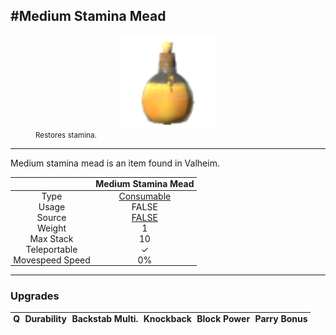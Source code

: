 <meta property="og:title" content="Medium Stamina Mead - MoreValheim" /><meta property="og:type" content="website" /><meta property="og:image" content="/assets/medium_stamina_mead.png" /><meta property="og:description" content="Medium Stamina Mead is an item found in Valheim." /><meta name="theme-color" content="#546D78"><meta name="twitter:card" content="summary_large_image">
#Medium Stamina Mead
-------------
<style>img {width:20px;}.tb {width:150px;display: block;margin-left: auto;margin-right: auto;}</style>

<style>.md-typeset table:not([class]) th:not([align]) {min-width:unset!important;}</style>
<style>td{padding:0em 0.3em!important;text-align:center!important;border-left:.05rem solid var(--md-default-fg-color--lightest)}</style>

<style>th{padding:0.1em 0.3em!important;text-align:center!important;font-weight:bold}</style>

<style>pre{text-align:right!important}</style>
<style>table tr td:first-child {border-left: 0;};</style>

<figure><img src="/assets/medium_stamina_mead.png" class="tb" /><figcaption><small>Restores stamina.</small></figcaption></figure>

-------------

Medium stamina mead is an item found in Valheim.

|        | Medium Stamina Mead              |
| ----------- | ------------------------------------ |
| Type | [Consumable](../../types/consumable)
| Usage | FALSE<br>
| Source | [FALSE](../../items/false)
| Weight | 1 |
| Max Stack | 10 |
| Teleportable | ✓
| Movespeed Speed | 0%


-------------

### Upgrades
| Q | Durability | Backstab Multi. | Knockback | Block Power | Parry Bonus
| - | - | - | - | - | - 
